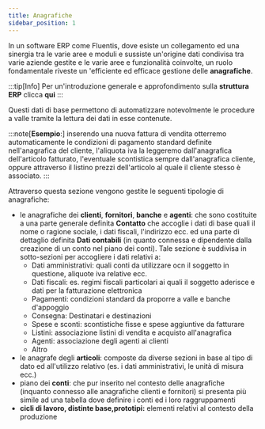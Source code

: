 ```yaml
---
title: Anagrafiche
sidebar_position: 1
---
```


In un software ERP come Fluentis, dove esiste un collegamento ed una sinergia tra le varie aree e moduli e sussiste un'origine dati condivisa tra varie aziende gestite e le varie aree e funzionalità coinvolte, un ruolo fondamentale riveste un 'efficiente ed efficace gestione delle **anagrafiche**.

:::tip[Info]
Per un'introduzione generale e approfondimento sulla **struttura ERP** clicca **qui**
:::

Questi dati di base permettono di automatizzare notevolmente le procedure a valle tramite la lettura dei dati in esse contenute.

:::note[**Esempio**:]
inserendo una nuova fattura di vendita otterremo automaticamente le condizioni di pagamento standard definite nell'anagrafica del cliente, l'aliquota iva la leggeremo dall'anagrafica dell'articolo fatturato, l'eventuale scontistica sempre dall'anagrafica cliente, oppure attraverso il listino prezzi dell'articolo al quale il cliente stesso è associato.
:::



Attraverso questa sezione vengono gestite le seguenti tipologie di anagrafiche:
- le anagrafiche dei **clienti**, **fornitori**, **banche** e **agenti**: che sono costituite a una parte generale definita **Contatto** che accoglie i dati di base quali il nome o ragione sociale, i dati fiscali, l'indirizzo ecc. ed una parte di dettaglio definita **Dati contabili** (in quanto connessa e dipendente dalla creazione di un conto nel piano dei conti). Tale sezione è suddivisa in sotto-sezioni per accogliere i dati relativi a:
    - Dati amministrativi: quali conti da utilizzare ocn il soggetto in questione, aliquote iva relative ecc.
    - Dati fiscali: es. regimi fiscali particolari ai quali il soggetto aderisce e dati per la fatturazione elettronica
    - Pagamenti: condizioni standard da proporre a valle e banche d'appoggio
    - Consegna: Destinatari e destinazioni
    - Spese e sconti: scontistiche fisse e spese aggiuntive da fatturare
    - Listini: associazione listini di vendita e acquisto all'anagrafica
    - Agenti: associazione degli agenti ai clienti
    - Altro
- le anagrafe degli **articoli**: composte da diverse sezioni in base al tipo di dato ed all'utilizzo relativo (es. i dati amministrativi, le unità di misura ecc.)
- piano dei **conti**: che pur inserito nel contesto delle anagrafiche (inquanto connesso alle anagrafiche clienti e fornitori) si presenta più simile ad una tabella dove definire i conti ed i loro raggruppamenti
- **cicli di lavoro, distinte base,prototipi:** elementi relativi al contesto della produzione